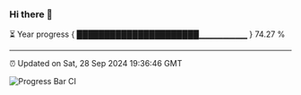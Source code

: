 ### Hi there 👋

⏳ Year progress { ██████████████████████▁▁▁▁▁▁▁▁ } 74.27 %

---

⏰ Updated on Sat, 28 Sep 2024 19:36:46 GMT

![Progress Bar CI](https://github.com/IshwaranRudhara/GIT-ACTION/workflows/Progress%20Bar%20CI/badge.svg)

